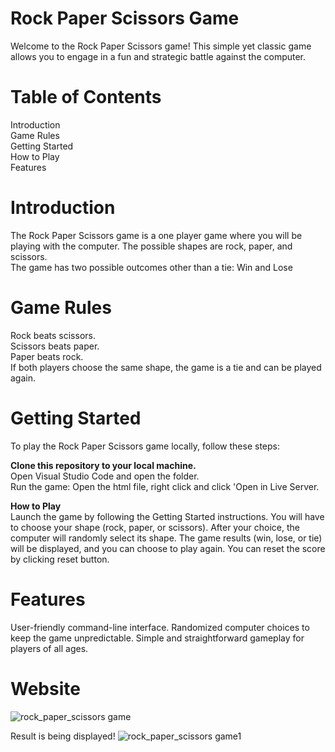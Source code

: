 # Rock Paper Scissors Game
Welcome to the Rock Paper Scissors game! This simple yet classic game allows you to engage in a fun and strategic battle against the computer.

# Table of Contents
Introduction<br>
Game Rules<br>
Getting Started<br>
How to Play<br>
Features<br>

# Introduction
The Rock Paper Scissors game is a one player game where you will be playing with the computer. 
The possible shapes are rock, paper, and scissors. <br>
The game has two possible outcomes other than a tie: 
Win and Lose

# Game Rules
Rock beats scissors.<br>
Scissors beats paper.<br>
Paper beats rock.<br>
If both players choose the same shape, the game is a tie and can be played again.<br>

# Getting Started
To play the Rock Paper Scissors game locally, follow these steps:

**Clone this repository to your local machine.** <br>
Open Visual Studio Code and open the folder.<br>
Run the game: Open the html file, right click and click 'Open in Live Server.<br>

**How to Play** <br>
Launch the game by following the Getting Started instructions.
You will have to choose your shape (rock, paper, or scissors).
After your choice, the computer will randomly select its shape.
The game results (win, lose, or tie) will be displayed, and you can choose to play again.
You can reset the score by clicking reset button.
# Features <br>
User-friendly command-line interface.
Randomized computer choices to keep the game unpredictable.
Simple and straightforward gameplay for players of all ages.

# Website 

![rock_paper_scissors game](https://github.com/Anupriya2508/Rock_Paper_scissors/assets/89139657/2417bd95-28a3-44d5-8867-eb468046ec34)

Result is being displayed!
![rock_paper_scissors game1](https://github.com/Anupriya2508/Rock_Paper_scissors/assets/89139657/8dd68144-e72b-42d3-b8ea-f83ccc2c046d)
